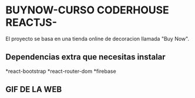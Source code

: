 # BUYNOW-CURSO CODERHOUSE REACTJS- 

El proyecto se basa en una tienda online de decoracion llamada "Buy Now".

## Dependencias extra que necesitas instalar

*react-bootstrap
*react-router-dom
*firebase

## GIF DE LA WEB


